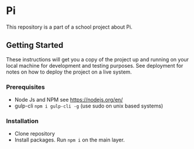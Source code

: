 # Pi
This repository is a part of a school project about Pi. 

## Getting Started
These instructions will get you a copy of the project up and running on your local machine for development and testing purposes. See deployment for notes on how to deploy the project on a live system.

### Prerequisites
* Node Js and NPM see https://nodejs.org/en/
* gulp-cli ```npm i gulp-cli -g``` (use sudo on unix based systems)

### Installation
* Clone repository
* Install packages. Run ``` npm i ``` on the main layer.

